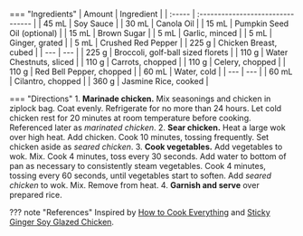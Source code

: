 === "Ingredients"
    | Amount | Ingredient                        |
    | :----- | :-------------------------------- |
    | 45 mL  | Soy Sauce                         |
    | 30 mL  | Canola Oil                        |
    | 15 mL  | Pumpkin Seed Oil (optional)       |
    | 15 mL  | Brown Sugar                       |
    | 5 mL   | Garlic, minced                    |
    | 5 mL   | Ginger, grated                    |
    | 5 mL   | Crushed Red Pepper                |
    | 225 g  | Chicken Breast, cubed             |
    | ---    | ---                               |
    | 225 g  | Broccoli, golf-ball sized florets |
    | 110 g  | Water Chestnuts, sliced           |
    | 110 g  | Carrots, chopped                  |
    | 110 g  | Celery, chopped                   |
    | 110 g  | Red Bell Pepper, chopped          |
    | 60 mL  | Water, cold                       |
    | ---    | ---                               |
    | 60 mL  | Cilantro, chopped                 |
    | 360 g  | Jasmine Rice, cooked              |

=== "Directions"
    1. **Marinade chicken.** Mix seasonings and chicken in ziplock bag. Coat evenly. Refrigerate for no more than 24 hours. Let cold chicken rest for 20 minutes at room temperature before cooking. Referenced later as *marinated chicken*.
    2. **Sear chicken.** Heat a large wok over high heat. Add chicken. Cook 10 minutes, tossing frequently. Set chicken aside as *seared chicken*.
    3. **Cook vegetables.** Add vegetables to wok. Mix. Cook 4 minutes, toss every 30 seconds. Add water to bottom of pan as necessary to consistently steam vegetables. Cook 4 minutes, tossing every 60 seconds, until vegetables start to soften. Add *seared chicken* to wok. Mix. Remove from heat.
    4. **Garnish and serve** over prepared rice.


??? note "References"
    Inspired by [How to Cook Everything](https://www.amazon.com/How-Cook-Everything-Recipes-Anniversary/dp/0764578650) and [Sticky Ginger Soy Glazed Chicken](https://www.budgetbytes.com/sticky-ginger-soy-glazed-chicken/).
